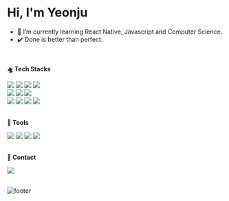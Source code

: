 # Hi, I'm Yeonju

- 🌱 I’m currently learning React Native, Javascript and Computer Science.
- ✔️ Done is better than perfect.

<br />

<b>🛸 Tech Stacks</b>
<div>
    <img src="https://img.shields.io/badge/JavaScript-F7DF1E?style=flat-square&logo=JavaScript&logoColor=000000"/>
  <img src="https://img.shields.io/badge/TypeScript-3178C6?style=flat-square&logo=TypeScript&logoColor=FFFFFF"/>
    <img src="https://img.shields.io/badge/CSS3-1572B6?style=flat-square&logo=CSS3&logoColor=FFFFFF"/>
  <img src="https://img.shields.io/badge/HTML5-E34F26?style=flat-square&logo=HTML5&logoColor=FFFFFF"/>
</div>

<div>
  <img src="https://img.shields.io/badge/React-61DAFB?style=flat-square&logo=React&logoColor=000000"/>
  <img src="https://img.shields.io/badge/Next.js-000000?style=flat-square&logo=Next.js&logoColor=FFFFFF"/>
  <img src="https://img.shields.io/badge/ReactNative-61DAFB?style=flat-square&logo=React&logoColor=000000"/>
</div>

<div>
  <img src="https://img.shields.io/badge/ReactQuery-FF4154?style=flat-square&logo=ReactQuery&logoColor=FFFFFF"/>
  <img src="https://img.shields.io/badge/MobX-FF9955?style=flat-square&logo=MobX&logoColor=FFFFFF"/>
  <img src="https://img.shields.io/badge/Storybook-FF4785?style=flat-square&logo=Storybook&logoColor=FFFFFF"/>
  <img src="https://img.shields.io/badge/Python-00599C?style=flat-square&logo=Python&logoColor=FFFFFF"/>
</div>

<br />

<b>🔧 Tools</b>

<div>
  <img src="https://img.shields.io/badge/Figma-F24E1E?style=flat-square&logo=Figma&logoColor=FFFFFF"/>
  <img src="https://img.shields.io/badge/jira-0052cc?style=flat-square&logo=jira&logoColor=FFFFFF"/>
  <img src="https://img.shields.io/badge/GitHub-181717?style=flat-square&logo=GitHub&logoColor=FFFFFF"/>
  <img src="https://img.shields.io/badge/Git-F05032?style=flat-square&logo=Git&logoColor=FFFFFF"/>
</div>

<br />

<b>🐯 Contact</b>

<div>
 <a href="mailto:yjj0287@gmail.com"><img src="https://img.shields.io/badge/Gmail-8B89CC?style=flat-square&logo=Mail.Ru&logoColor=FFFFFF"/></a>
</div>
<br />

![footer](https://capsule-render.vercel.app/api?section=footer&color=0:92fe9d,100:00c9ff&animation=twinkling&type=waving)
